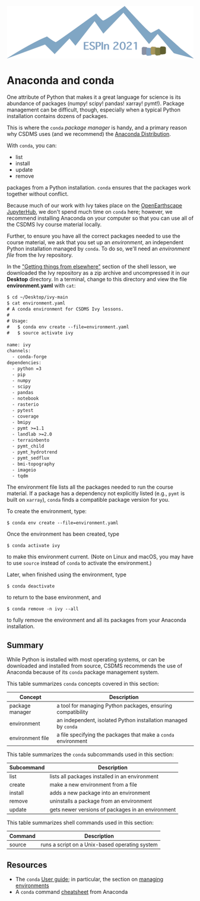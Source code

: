 ![Ivy logo](https://raw.githubusercontent.com/csdms/ivy/main/media/logo.png)

# Anaconda and conda

One attribute of Python that makes it a great language for science
is its abundance of packages (numpy! scipy! pandas! xarray! pymt!).
Package management can be difficult, though,
especially when a typical Python installation contains dozens of packages.

This is where the `conda` *package manager* is handy,
and a primary reason why CSDMS uses (and we recommend)
the [Anaconda Distribution](https://www.anaconda.com/products/distribution).

With `conda`, you can:

* list
* install
* update
* remove

packages from a Python installation.
`conda` ensures that the packages work together without conflict.

Because much of our work with Ivy takes place
on the [OpenEarthscape JupyterHub](https://csdms.colorado.edu/wiki/JupyterHub),
we don't spend much time on `conda` here;
however,
we recommend installing Anaconda on your computer
so that you can use all of the CSDMS Ivy course material locally.

Further,
to ensure you have all the correct packages needed to use the course material,
we ask that you set up an *environment*,
an independent Python installation managed by `conda`.
To do so,
we'll need an *environment file* from the Ivy repository.

In the ["Getting things from elsewhere"](../shell/getting-things.md) section
of the shell lesson,
we downloaded the Ivy repository as a zip archive and uncompressed it
in our **Desktop** directory.
In a terminal,
change to this directory and view the file **environment.yaml** with `cat`:
```
$ cd ~/Desktop/ivy-main
$ cat environment.yaml
# A conda environment for CSDMS Ivy lessons.
#
# Usage:
#   $ conda env create --file=environment.yaml
#   $ source activate ivy

name: ivy
channels:
  - conda-forge
dependencies:
  - python =3
  - pip
  - numpy
  - scipy
  - pandas
  - notebook
  - rasterio
  - pytest
  - coverage
  - bmipy
  - pymt >=1.1
  - landlab >=2.0
  - terrainbento
  - pymt_child
  - pymt_hydrotrend
  - pymt_sedflux
  - bmi-topography
  - imageio
  - tqdm
```

The environment file lists all the packages needed to run the course material.
If a package has a dependency not explicitly listed
(e.g., `pymt` is built on `xarray`),
`conda` finds a compatible package version for you.

To create the environment, type:
```
$ conda env create --file=environment.yaml
```

Once the environment has been created, type
```
$ conda activate ivy
```
to make this environment current.
(Note on Linux and macOS,
you may have to use `source` instead of `conda` to activate the environment.)

Later,
when finished using the environment, type
```
$ conda deactivate
```
to return to the base environment,
and
```
$ conda remove -n ivy --all
```
to fully remove the environment and all its packages from your Anaconda installation.


## Summary

While Python is installed with most operating systems,
or can be downloaded and installed from source,
CSDMS recommends the use of Anaconda
because of its `conda` package management system.

This table summarizes `conda` concepts covered in this section:

| Concept      | Description
| ------------ | -----------
| package manager | a tool for managing Python packages, ensuring compatibility
| environment  | an independent, isolated Python installation managed by `conda`
| environment file | a file specifying the packages that make a `conda` environment

This table summarizes the `conda` subcommands used in this section:

| Subcommand | Description
| ---------- | -----------
| list       | lists all packages installed in an environment
| create     | make a new environment from a file
| install    | adds a new package into an environment
| remove     | uninstalls a package from an environment
| update     | gets newer versions of packages in an environment

This table summarizes shell commands used in this section:

| Command      | Description
| ------------ | -----------
| source       | runs a script on a Unix-based operating system


## Resources

* The `conda` [User guide](https://docs.conda.io/projects/conda/en/latest/user-guide/index.html); in particular, the section on [managing environments](https://docs.conda.io/projects/conda/en/latest/user-guide/tasks/manage-environments.html)
* A `conda` command [cheatsheet](https://docs.conda.io/projects/conda/en/latest/_downloads/843d9e0198f2a193a3484886fa28163c/conda-cheatsheet.pdf) from Anaconda
